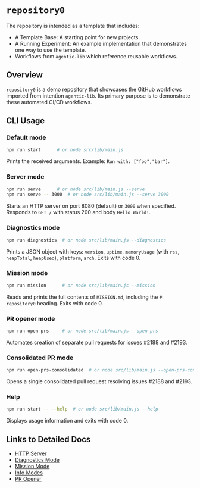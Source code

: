 # `repository0`

The repository is intended as a template that includes:
* A Template Base: A starting point for new projects.
* A Running Experiment: An example implementation that demonstrates one way to use the template.
* Workflows from `agentic-lib` which reference reusable workflows.

## Overview
`repository0` is a demo repository that showcases the GitHub workflows imported from intentïon `agentic-lib`. Its primary purpose is to demonstrate these automated CI/CD workflows.

## CLI Usage

### Default mode
```bash
npm run start      # or node src/lib/main.js
```
Prints the received arguments. Example: `Run with: ["foo","bar"]`.

### Server mode
```bash
npm run serve      # or node src/lib/main.js --serve
npm run serve -- 3000  # or node src/lib/main.js --serve 3000
```
Starts an HTTP server on port 8080 (default) or `3000` when specified.
Responds to `GET /` with status 200 and body `Hello World!`.

### Diagnostics mode
```bash
npm run diagnostics  # or node src/lib/main.js --diagnostics
``` 
Prints a JSON object with keys: `version`, `uptime`, `memoryUsage` (with `rss`, `heapTotal`, `heapUsed`), `platform`, `arch`.
Exits with code 0.

### Mission mode
```bash
npm run mission      # or node src/lib/main.js --mission
``` 
Reads and prints the full contents of `MISSION.md`, including the `# repository0` heading.
Exits with code 0.

### PR opener mode
```bash
npm run open-prs     # or node src/lib/main.js --open-prs
``` 
Automates creation of separate pull requests for issues #2188 and #2193.

### Consolidated PR mode
```bash
npm run open-prs-consolidated  # or node src/lib/main.js --open-prs-consolidated
``` 
Opens a single consolidated pull request resolving issues #2188 and #2193.

### Help
```bash
npm run start -- --help  # or node src/lib/main.js --help
```
Displays usage information and exits with code 0.

## Links to Detailed Docs

- [HTTP Server](docs/HTTP_SERVER.md)
- [Diagnostics Mode](docs/DIAGNOSTICS_MODE.md)
- [Mission Mode](docs/MISSION_MODE.md)
- [Info Modes](docs/INFO_MODES.md)
- [PR Opener](docs/PR_OPENER.md)
